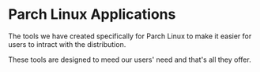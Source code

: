# Parch Linux Applications

The tools we have created specifically for Parch Linux to make it easier for
users to intract with the distribution.

These tools are designed to meed our users' need and that's all they offer.
